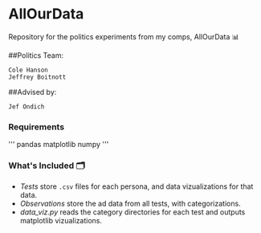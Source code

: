 # AllOurData
Repository for the politics experiments from my comps, AllOurData 📊

##Politics Team:
```
Cole Hanson
Jeffrey Boitnott
```

##Advised by:
```
Jef Ondich
```


### Requirements 

'''
pandas
matplotlib
numpy
'''

### What's Included 🗂

- *Tests* store ```.csv``` files for each persona, and data vizualizations for that data.
- *Observations* store the ad data from all tests, with categorizations.
- *data_viz.py* reads the category directories for each test and outputs matplotlib vizualizations.

